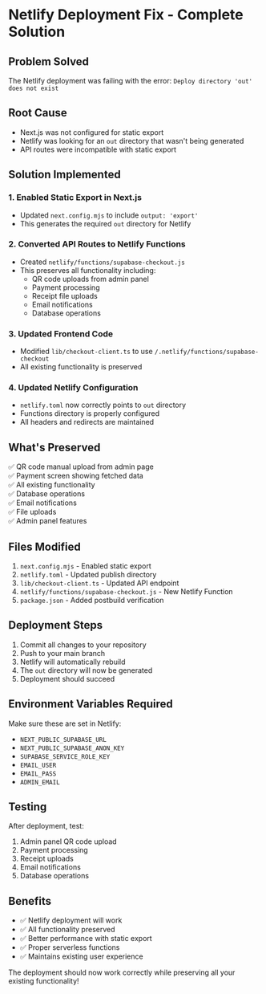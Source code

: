 # Netlify Deployment Fix - Complete Solution

## Problem Solved
The Netlify deployment was failing with the error: `Deploy directory 'out' does not exist`

## Root Cause
- Next.js was not configured for static export
- Netlify was looking for an `out` directory that wasn't being generated
- API routes were incompatible with static export

## Solution Implemented

### 1. Enabled Static Export in Next.js
- Updated `next.config.mjs` to include `output: 'export'`
- This generates the required `out` directory for Netlify

### 2. Converted API Routes to Netlify Functions
- Created `netlify/functions/supabase-checkout.js`
- This preserves all functionality including:
  - QR code uploads from admin panel
  - Payment processing
  - Receipt file uploads
  - Email notifications
  - Database operations

### 3. Updated Frontend Code
- Modified `lib/checkout-client.ts` to use `/.netlify/functions/supabase-checkout`
- All existing functionality is preserved

### 4. Updated Netlify Configuration
- `netlify.toml` now correctly points to `out` directory
- Functions directory is properly configured
- All headers and redirects are maintained

## What's Preserved
✅ QR code manual upload from admin page  
✅ Payment screen showing fetched data  
✅ All existing functionality  
✅ Database operations  
✅ Email notifications  
✅ File uploads  
✅ Admin panel features  

## Files Modified
1. `next.config.mjs` - Enabled static export
2. `netlify.toml` - Updated publish directory
3. `lib/checkout-client.ts` - Updated API endpoint
4. `netlify/functions/supabase-checkout.js` - New Netlify Function
5. `package.json` - Added postbuild verification

## Deployment Steps
1. Commit all changes to your repository
2. Push to your main branch
3. Netlify will automatically rebuild
4. The `out` directory will now be generated
5. Deployment should succeed

## Environment Variables Required
Make sure these are set in Netlify:
- `NEXT_PUBLIC_SUPABASE_URL`
- `NEXT_PUBLIC_SUPABASE_ANON_KEY`
- `SUPABASE_SERVICE_ROLE_KEY`
- `EMAIL_USER`
- `EMAIL_PASS`
- `ADMIN_EMAIL`

## Testing
After deployment, test:
1. Admin panel QR code upload
2. Payment processing
3. Receipt uploads
4. Email notifications
5. Database operations

## Benefits
- ✅ Netlify deployment will work
- ✅ All functionality preserved
- ✅ Better performance with static export
- ✅ Proper serverless functions
- ✅ Maintains existing user experience

The deployment should now work correctly while preserving all your existing functionality!
